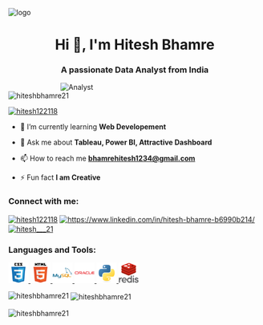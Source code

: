 ![logo](https://github.com/HiteshBhamre21/HiteshBhamre21/blob/main/linkedin%20bg.png)
<h1 align="center">Hi 👋, I'm Hitesh Bhamre</h1>
<h3 align="center">A passionate Data Analyst from India</h3>
<img align="right" alt="Analyst" width="400" src="https://i.pinimg.com/originals/91/16/8b/91168b4873f6659b3e9fdfe4b89cd864.gif"

<p align="left"> <img src="https://komarev.com/ghpvc/?username=hiteshbhamre21&label=Profile%20views&color=0e75b6&style=flat" alt="hiteshbhamre21" /> </p>

<p align="left"> <a href="https://twitter.com/hitesh122118" target="blank"><img src="https://img.shields.io/twitter/follow/hitesh122118?logo=twitter&style=for-the-badge" alt="hitesh122118" /></a> </p>

- 🌱 I’m currently learning **Web Developement**

- 💬 Ask me about **Tableau, Power BI, Attractive Dashboard**

- 📫 How to reach me **bhamrehitesh1234@gmail.com**

- ⚡ Fun fact **I am Creative**

<h3 align="left">Connect with me:</h3>
<p align="left">
<a href="https://twitter.com/hitesh122118" target="blank"><img align="center" src="https://raw.githubusercontent.com/rahuldkjain/github-profile-readme-generator/master/src/images/icons/Social/twitter.svg" alt="hitesh122118" height="30" width="40" /></a>
<a href="https://linkedin.com/in/https://www.linkedin.com/in/hitesh-bhamre-b6990b214/" target="blank"><img align="center" src="https://raw.githubusercontent.com/rahuldkjain/github-profile-readme-generator/master/src/images/icons/Social/linked-in-alt.svg" alt="https://www.linkedin.com/in/hitesh-bhamre-b6990b214/" height="30" width="40" /></a>
<a href="https://instagram.com/hitesh___21" target="blank"><img align="center" src="https://raw.githubusercontent.com/rahuldkjain/github-profile-readme-generator/master/src/images/icons/Social/instagram.svg" alt="hitesh___21" height="30" width="40" /></a>
</p>

<h3 align="left">Languages and Tools:</h3>
<p align="left"> <a href="https://www.w3schools.com/css/" target="_blank" rel="noreferrer"> <img src="https://raw.githubusercontent.com/devicons/devicon/master/icons/css3/css3-original-wordmark.svg" alt="css3" width="40" height="40"/> </a> <a href="https://www.w3.org/html/" target="_blank" rel="noreferrer"> <img src="https://raw.githubusercontent.com/devicons/devicon/master/icons/html5/html5-original-wordmark.svg" alt="html5" width="40" height="40"/> </a> <a href="https://www.mysql.com/" target="_blank" rel="noreferrer"> <img src="https://raw.githubusercontent.com/devicons/devicon/master/icons/mysql/mysql-original-wordmark.svg" alt="mysql" width="40" height="40"/> </a> <a href="https://www.oracle.com/" target="_blank" rel="noreferrer"> <img src="https://raw.githubusercontent.com/devicons/devicon/master/icons/oracle/oracle-original.svg" alt="oracle" width="40" height="40"/> </a> <a href="https://www.python.org" target="_blank" rel="noreferrer"> <img src="https://raw.githubusercontent.com/devicons/devicon/master/icons/python/python-original.svg" alt="python" width="40" height="40"/> </a> <a href="https://redis.io" target="_blank" rel="noreferrer"> <img src="https://raw.githubusercontent.com/devicons/devicon/master/icons/redis/redis-original-wordmark.svg" alt="redis" width="40" height="40"/> </a> </p>

<p><img align="left" src="https://github-readme-stats.vercel.app/api/top-langs?username=hiteshbhamre21&show_icons=true&locale=en&layout=compact" alt="hiteshbhamre21" /></p>

<p>&nbsp;<img align="center" src="https://github-readme-stats.vercel.app/api?username=hiteshbhamre21&show_icons=true&locale=en" alt="hiteshbhamre21" /></p>

<p><img align="center" src="https://github-readme-streak-stats.herokuapp.com/?user=hiteshbhamre21&" alt="hiteshbhamre21" /></p>

